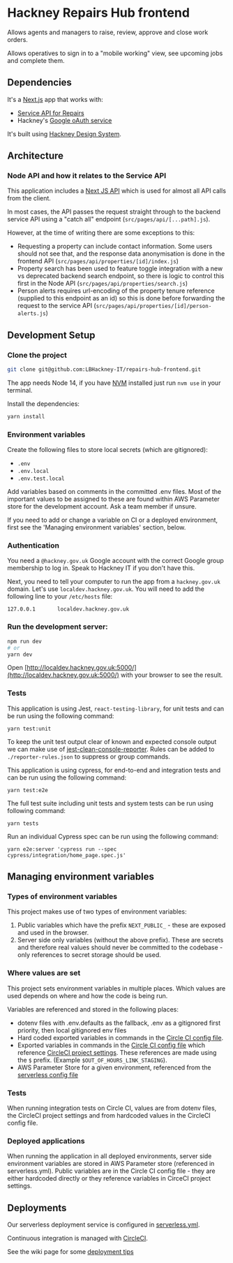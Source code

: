 # Hackney Repairs Hub frontend

Allows agents and managers to raise, review, approve and close work orders.

Allows operatives to sign in to a "mobile working" view, see upcoming jobs and complete them.

## Dependencies

It's a [Next.js](https://nextjs.org) app that works with:

- [Service API for Repairs](https://github.com/LBHackney-IT/repairs-api-dotnet)
- Hackney's [Google oAuth service](https://github.com/LBHackney-IT/LBH-Google-auth)

It's built using [Hackney Design System](https://design-system.hackney.gov.uk/).

## Architecture

### Node API and how it relates to the Service API

This application includes a [Next JS API](https://nextjs.org/docs/api-routes/introduction) which is used for almost all API calls from the client.

In most cases, the API passes the request straight through to the backend service API using a "catch all" endpoint (`src/pages/api/[...path].js`).

However, at the time of writing there are some exceptions to this:

- Requesting a property can include contact information. Some users should not see that, and the response data anonymisation is done in the frontend API (`src/pages/api/properties/[id]/index.js`)
- Property search has been used to feature toggle integration with a new vs deprecated backend search endpoint, so there is logic to control this first in the Node API (`src/pages/api/properties/search.js`)
- Person alerts requires url-encoding of the property tenure reference (supplied to this endpoint as an id) so this is done before forwarding the request to the service API (`src/pages/api/properties/[id]/person-alerts.js`)

## Development Setup

### Clone the project

```sh
git clone git@github.com:LBHackney-IT/repairs-hub-frontend.git
```

The app needs Node 14, if you have [NVM](https://github.com/nvm-sh/nvm) installed just run `nvm use` in your terminal.

Install the dependencies:

```sh
yarn install
```

### Environment variables

Create the following files to store local secrets (which are gitignored):

- `.env`
- `.env.local`
- `.env.test.local`

Add variables based on comments in the committed .env files. Most of the important values to be assigned to these are found within AWS Parameter store for the development account. Ask a team member if unsure.

If you need to add or change a variable on CI or a deployed environment, first see the 'Managing environment variables' section, below.

### Authentication

You need a `@hackney.gov.uk` Google account with the correct Google group membership to log in. Speak to Hackney IT if you don't have this.

Next, you need to tell your computer to run the app from a `hackney.gov.uk` domain. Let's use `localdev.hackney.gov.uk`. You will need to add the following line to your `/etc/hosts` file:

```
127.0.0.1       localdev.hackney.gov.uk
```

### Run the development server:

```bash
npm run dev
# or
yarn dev
```

Open [http://localdev.hackney.gov.uk:5000/](http://localdev.hackney.gov.uk:5000/) with your browser to see the result.

### Tests

This application is using Jest, `react-testing-library`, for unit tests and can be run using the following command:

```
yarn test:unit
```

To keep the unit test output clear of known and expected console output we can make use of [jest-clean-console-reporter](https://github.com/jevakallio/jest-clean-console-reporter). Rules can be added to `./reporter-rules.json` to suppress or group commands.

This application is using cypress, for end-to-end and integration tests and can be run using the following command:

```
yarn test:e2e
```

The full test suite including unit tests and system tests can be run using following command:

```
yarn tests
```

Run an individual Cypress spec can be run using the following command:

```
yarn e2e:server 'cypress run --spec cypress/integration/home_page.spec.js'
```

## Managing environment variables

### Types of environment variables

This project makes use of two types of environment variables:

1. Public variables which have the prefix `NEXT_PUBLIC_` - these are exposed and used in the browser.
2. Server side only variables (without the above prefix). These are secrets and therefore real values should never be committed to the codebase - only references to secret storage should be used.

### Where values are set

This project sets environment variables in multiple places. Which values are used depends on where and how the code is being run.

Variables are referenced and stored in the following places:

- dotenv files with .env.defaults as the fallback, .env as a gitignored first priority, then local gitignored env files
- Hard coded exported variables in commands in the [Circle CI config file](./.circleci/config.yml).
- Exported variables in commands in the [Circle CI config file](./.circleci/config.yml) which reference [CircleCI project settings](https://app.circleci.com/settings/project/github/LBHackney-IT/repairs-hub-frontend/environment-variables?return-to=https%3A%2F%2Fapp.circleci.com%2Fpipelines%2Fgithub%2FLBHackney-IT%2Frepairs-hub-frontend%3Ffilter%3Dall).
  These references are made using the `$` prefix. (Example `$OUT_OF_HOURS_LINK_STAGING`).
- AWS Parameter Store for a given environment, referenced from the [serverless config file](./serverless.yml)

### Tests

When running integration tests on Circle CI, values are from dotenv files, the CircleCI project settings and from hardcoded values in the CircleCI config file.

### Deployed applications

When running the application in all deployed environments, server side environment variables are stored in AWS Parameter store (referenced in serverless.yml). Public variables are in the Circle CI config file - they are either hardcoded directly or they reference variables in CirceCI project settings.

## Deployments

Our serverless deployment service is configured in [serverless.yml](serverless.yml).

Continuous integration is managed with [CircleCI](https://app.circleci.com/pipelines/github/LBHackney-IT/repairs-hub-frontend?filter=all).

See the wiki page for some [deployment tips](https://github.com/LBHackney-IT/repairs-hub-frontend/wiki/Deployments-and-Environment-variables)
